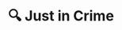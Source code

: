 ---
title: "🔍 Just in Crime"
image: "/assets/images/projects/just_in_crime.png"
release: TBD
link: https://steam.gerardgascon.com
description: A detective video game in which you play a detective dog and a wizard cat. With a twist; you are able to travel back in time and examine the crime scene a few seconds before it happened.
short-description: Solve crimes with time travel.
remarkable: true
---
